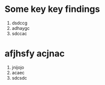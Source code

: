 # Some key key findings
 1. dsdccg
 2. adhaygc
 3. sdccac

# afjhsfy acjnac
1. jnijojo
2. acaec
3. sdcsdc

